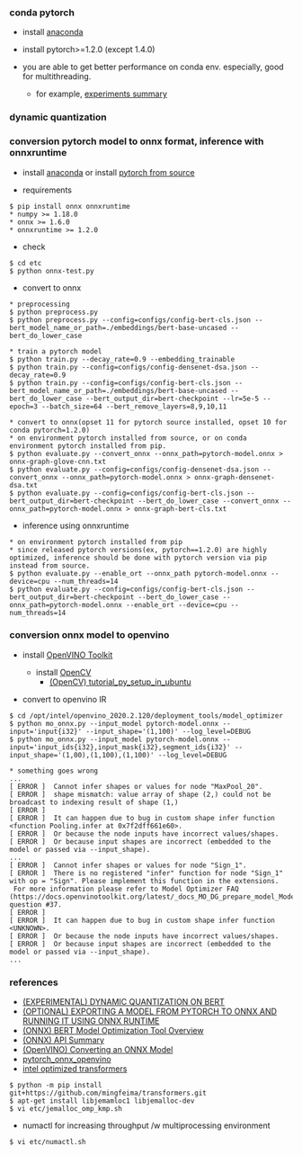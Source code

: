 ### conda pytorch

- install [anaconda](https://www.anaconda.com/distribution/#download-section)

- install pytorch>=1.2.0 (except 1.4.0)

- you are able to get better performance on conda env. especially, good for multithreading.
  - for example, [experiments summary](https://github.com/dsindex/iclassifier#experiments-summary)

### dynamic quantization


### conversion pytorch model to onnx format, inference with onnxruntime

- install [anaconda](https://www.anaconda.com/distribution/#download-section) or install [pytorch from source](https://github.com/pytorch/pytorch#from-source)

- requirements
```
$ pip install onnx onnxruntime
* numpy >= 1.18.0
* onnx >= 1.6.0
* onnxruntime >= 1.2.0
```

- check
```
$ cd etc
$ python onnx-test.py
```

- convert to onnx
```
* preprocessing
$ python preprocess.py
$ python preprocess.py --config=configs/config-bert-cls.json --bert_model_name_or_path=./embeddings/bert-base-uncased --bert_do_lower_case

* train a pytorch model
$ python train.py --decay_rate=0.9 --embedding_trainable
$ python train.py --config=configs/config-densenet-dsa.json --decay_rate=0.9
$ python train.py --config=configs/config-bert-cls.json --bert_model_name_or_path=./embeddings/bert-base-uncased --bert_do_lower_case --bert_output_dir=bert-checkpoint --lr=5e-5 --epoch=3 --batch_size=64 --bert_remove_layers=8,9,10,11

* convert to onnx(opset 11 for pytorch source installed, opset 10 for conda pytorch=1.2.0)
* on environment pytorch installed from source, or on conda environment pytorch installed from pip.
$ python evaluate.py --convert_onnx --onnx_path=pytorch-model.onnx > onnx-graph-glove-cnn.txt
$ python evaluate.py --config=configs/config-densenet-dsa.json --convert_onnx --onnx_path=pytorch-model.onnx > onnx-graph-densenet-dsa.txt
$ python evaluate.py --config=configs/config-bert-cls.json --bert_output_dir=bert-checkpoint --bert_do_lower_case --convert_onnx --onnx_path=pytorch-model.onnx > onnx-graph-bert-cls.txt
```

- inference using onnxruntime
```
* on environment pytorch installed from pip
* since released pytorch versions(ex, pytorch==1.2.0) are highly optimized, inference should be done with pytorch version via pip instead from source.
$ python evaluate.py --enable_ort --onnx_path pytorch-model.onnx --device=cpu --num_threads=14
$ python evaluate.py --config=configs/config-bert-cls.json --bert_output_dir=bert-checkpoint --bert_do_lower_case --onnx_path=pytorch-model.onnx --enable_ort --device=cpu --num_threads=14
```

### conversion onnx model to openvino

- install [OpenVINO Toolkit](https://software.intel.com/en-us/openvino-toolkit)
  - install [OpenCV](https://github.com/opencv/opencv)
    - [(OpenCV) tutorial_py_setup_in_ubuntu](https://docs.opencv.org/3.4/d2/de6/tutorial_py_setup_in_ubuntu.html)

- convert to openvino IR
```
$ cd /opt/intel/openvino_2020.2.120/deployment_tools/model_optimizer
$ python mo_onnx.py --input_model pytorch-model.onnx --input='input{i32}' --input_shape='(1,100)' --log_level=DEBUG
$ python mo_onnx.py --input_model pytorch-model.onnx --input='input_ids{i32},input_mask{i32},segment_ids{i32}' --input_shape='(1,00),(1,100),(1,100)' --log_level=DEBUG

* something goes wrong
...
[ ERROR ]  Cannot infer shapes or values for node "MaxPool_20".
[ ERROR ]  shape mismatch: value array of shape (2,) could not be broadcast to indexing result of shape (1,)
[ ERROR ]
[ ERROR ]  It can happen due to bug in custom shape infer function <function Pooling.infer at 0x7f2dff661e60>.
[ ERROR ]  Or because the node inputs have incorrect values/shapes.
[ ERROR ]  Or because input shapes are incorrect (embedded to the model or passed via --input_shape).
...
[ ERROR ]  Cannot infer shapes or values for node "Sign_1".
[ ERROR ]  There is no registered "infer" function for node "Sign_1" with op = "Sign". Please implement this function in the extensions.
 For more information please refer to Model Optimizer FAQ (https://docs.openvinotoolkit.org/latest/_docs_MO_DG_prepare_model_Model_Optimizer_FAQ.html), question #37.
[ ERROR ]
[ ERROR ]  It can happen due to bug in custom shape infer function <UNKNOWN>.
[ ERROR ]  Or because the node inputs have incorrect values/shapes.
[ ERROR ]  Or because input shapes are incorrect (embedded to the model or passed via --input_shape).
...

```

### references

- [(EXPERIMENTAL) DYNAMIC QUANTIZATION ON BERT](https://pytorch.org/tutorials/intermediate/dynamic_quantization_bert_tutorial.html)
- [(OPTIONAL) EXPORTING A MODEL FROM PYTORCH TO ONNX AND RUNNING IT USING ONNX RUNTIME](https://pytorch.org/tutorials/advanced/super_resolution_with_onnxruntime.html)
- [(ONNX) BERT Model Optimization Tool Overview](https://github.com/microsoft/onnxruntime/tree/master/onnxruntime/python/tools/bert)
- [(ONNX) API Summary](https://microsoft.github.io/onnxruntime/python/api_summary.html)
- [(OpenVINO) Converting an ONNX Model](https://docs.openvinotoolkit.org/2020.1/_docs_MO_DG_prepare_model_convert_model_Convert_Model_From_ONNX.html) 
- [pytorch_onnx_openvino](https://github.com/ngeorgis/pytorch_onnx_openvino)
- [intel optimized transformers](https://github.com/mingfeima/transformers/tree/kakao/gpt2)
```
$ python -m pip install git+https://github.com/mingfeima/transformers.git
$ apt-get install libjemamloc1 libjemalloc-dev
$ vi etc/jemalloc_omp_kmp.sh
```
- numactl for increasing throughput /w multiprocessing environment 
```
$ vi etc/numactl.sh
```
